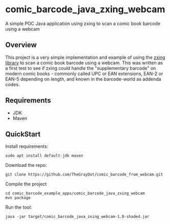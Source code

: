 # comic_barcode_java_zxing_webcam

A simple POC Java application using zxing to scan a comic book barcode using a webcam

## Overview

This project is a very simple implementation and example of using the [zxing library](https://github.com/zxing/zxing) to scan a comic book barcode using a webcam. This was written as a first test to see if zxing could handle the "supplementary barcode" on modern comic books - commonly called UPC or EAN extensions, EAN-2 or EAN-5 depending on length, and known in the barcode-world as addenda codes.

## Requirements

- JDK
- Maven

## QuickStart

Install requirements:

```
sudo apt install default-jdk maven
```

Download the repo:

```
git clone https://github.com/TheGrayDot/comic_barcode_from_webcam.git
```

Compile the project

```
cd comic_barcode_example_apps/comic_barcode_java_zxing_webcam
mvn package
```

Run the tool:


```
java -jar target/comic_barcode_java_zxing_webcam-1.0-shaded.jar
```
